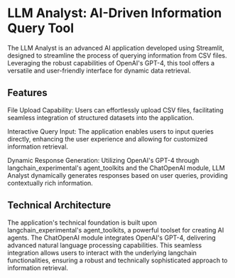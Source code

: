 # LLM Analyst: AI-Driven Information Query Tool

The LLM Analyst is an advanced AI application developed using Streamlit, designed to streamline the process of querying information from CSV files. Leveraging the robust capabilities of OpenAI's GPT-4, this tool offers a versatile and user-friendly interface for dynamic data retrieval.

## Features
File Upload Capability: Users can effortlessly upload CSV files, facilitating seamless integration of structured datasets into the application.

Interactive Query Input: The application enables users to input queries directly, enhancing the user experience and allowing for customized information retrieval.

Dynamic Response Generation: Utilizing OpenAI's GPT-4 through langchain_experimental's agent_toolkits and the ChatOpenAI module, LLM Analyst dynamically generates responses based on user queries, providing contextually rich information.

## Technical Architecture
The application's technical foundation is built upon langchain_experimental's agent_toolkits, a powerful toolset for creating AI agents. The ChatOpenAI module integrates OpenAI's GPT-4, delivering advanced natural language processing capabilities. This seamless integration allows users to interact with the underlying langchain functionalities, ensuring a robust and technically sophisticated approach to information retrieval.
